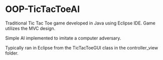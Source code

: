 # OOP-TicTacToeAI

Traditional Tic Tac Toe game developed in Java using Eclipse IDE. Game utilizes the MVC design.

Simple AI implemented to imitate a computer adversary.

Typically ran in Eclipse from the TicTacToeGUI class in the controller_view folder.
